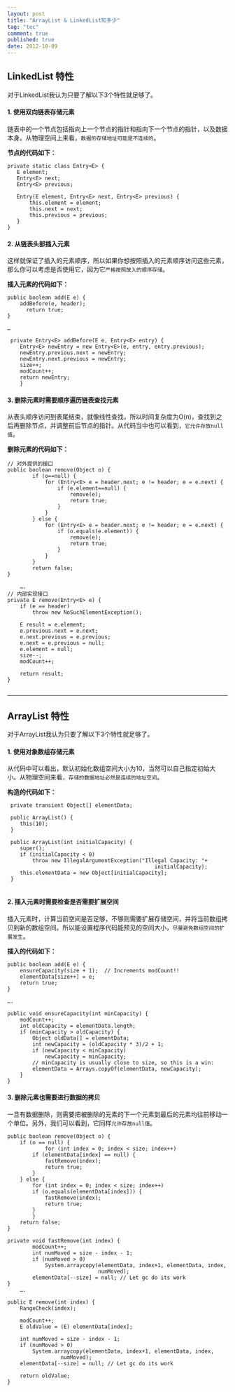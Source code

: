 ```yaml
---
layout: post
title: "ArrayList & LinkedList知多少"
tag: "tec"
comment: true
published: true
date: 2012-10-09
---
```


## LinkedList 特性

对于LinkedList我认为只要了解以下3个特性就足够了。

#### 1.  使用双向链表存储元素  
 链表中的一个节点包括指向上一个节点的指针和指向下一个节点的指针，以及数据本身。从物理空间上来看，`数据的存储地址可能是不连续的`。

**节点的代码如下：**
   
 ```
private static class Entry<E> {
	E element;
	Entry<E> next;
	Entry<E> previous;

	Entry(E element, Entry<E> next, Entry<E> previous) {
	    this.element = element;
	    this.next = next;
	    this.previous = previous;
	}
}
```

#### 2.   从链表头部插入元素
这样就保证了插入的元素顺序，所以如果你想按照插入的元素顺序访问这些元素，那么你可以考虑是否使用它，因为它`严格按照放入的顺序存储`。

**插入元素的代码如下：**

```
public boolean add(E e) {
	addBefore(e, header);
      return true;
}

…

 private Entry<E> addBefore(E e, Entry<E> entry) {
	Entry<E> newEntry = new Entry<E>(e, entry, entry.previous);
	newEntry.previous.next = newEntry;
	newEntry.next.previous = newEntry;
	size++;
	modCount++;
	return newEntry;
    }

```

#### 3.   删除元素时需要顺序遍历链表查找元素
从表头顺序访问到表尾结束，就像线性查找，所以时间复杂度为O(n)，查找到之后再删除节点，并调整前后节点的指针。从代码当中也可以看到，`它允许存放null值`。

**删除元素的代码如下：**

```
// 对外提供的接口
public boolean remove(Object o) {
        if (o==null) {
            for (Entry<E> e = header.next; e != header; e = e.next) {
                if (e.element==null) {
                    remove(e);
                    return true;
                }
            }
        } else {
            for (Entry<E> e = header.next; e != header; e = e.next) {
                if (o.equals(e.element)) {
                    remove(e);
                    return true;
                }
            }
        }
        return false;
}
    
    ….
// 内部实现接口
private E remove(Entry<E> e) {
    if (e == header)
	    throw new NoSuchElementException();

    E result = e.element;
    e.previous.next = e.next;
    e.next.previous = e.previous;
    e.next = e.previous = null;
    e.element = null;
    size--;
    modCount++;
      
    return result;
}
    
```

-----------
## ArrayList 特性

对于ArrayList我认为只要了解以下3个特性就足够了。

#### 1.  使用对象数组存储元素  
 从代码中可以看出，默认初始化数组空间大小为10，当然可以自己指定初始大小。从物理空间来看，`存储的数据地址必然是连续的地址空间`。

**构造的代码如下：**

```
 private transient Object[] elementData;
 
 public ArrayList() {
	this(10);
 }
 
 public ArrayList(int initialCapacity) {
    super();
    if (initialCapacity < 0)
        throw new IllegalArgumentException("Illegal Capacity: "+
                                               initialCapacity);
    this.elementData = new Object[initialCapacity];
 }
 
```

#### 2.   插入元素时需要检查是否需要扩展空间
插入元素时，计算当前空间是否足够，不够则需要扩展存储空间，并将当前数组拷贝到新的数组空间。所以能设置程序代码能预见的空间大小，`尽量避免数组空间的扩展发生`。

**插入的代码如下：**

```
public boolean add(E e) {
	ensureCapacity(size + 1);  // Increments modCount!!
	elementData[size++] = e;
	return true;
}
    
….

public void ensureCapacity(int minCapacity) {
	modCount++;
	int oldCapacity = elementData.length;
	if (minCapacity > oldCapacity) {
	    Object oldData[] = elementData;
	    int newCapacity = (oldCapacity * 3)/2 + 1;
	    if (newCapacity < minCapacity)
		    newCapacity = minCapacity;
        // minCapacity is usually close to size, so this is a win:
        elementData = Arrays.copyOf(elementData, newCapacity);
    }
}
```

#### 3.  删除元素也需要进行数据的拷贝
一旦有数据删除，则需要把被删除的元素的下一个元素到最后的元素均往前移动一个单位。另外，我们可以看到，它同样`允许存放null值`。

```
public boolean remove(Object o) {
	if (o == null) {
            for (int index = 0; index < size; index++)
		if (elementData[index] == null) {
		    fastRemove(index);
		    return true;
		}
	} else {
	    for (int index = 0; index < size; index++)
		if (o.equals(elementData[index])) {
		    fastRemove(index);
		    return true;
		}
        }
	return false;
}
    
private void fastRemove(int index) {
        modCount++;
        int numMoved = size - index - 1;
        if (numMoved > 0)
            System.arraycopy(elementData, index+1, elementData, index,
                             numMoved);
        elementData[--size] = null; // Let gc do its work
}
    ….
    
public E remove(int index) {
	RangeCheck(index);

	modCount++;
	E oldValue = (E) elementData[index];

	int numMoved = size - index - 1;
	if (numMoved > 0)
	    System.arraycopy(elementData, index+1, elementData, index,
			     numMoved);
	elementData[--size] = null; // Let gc do its work

	return oldValue;
}
```

